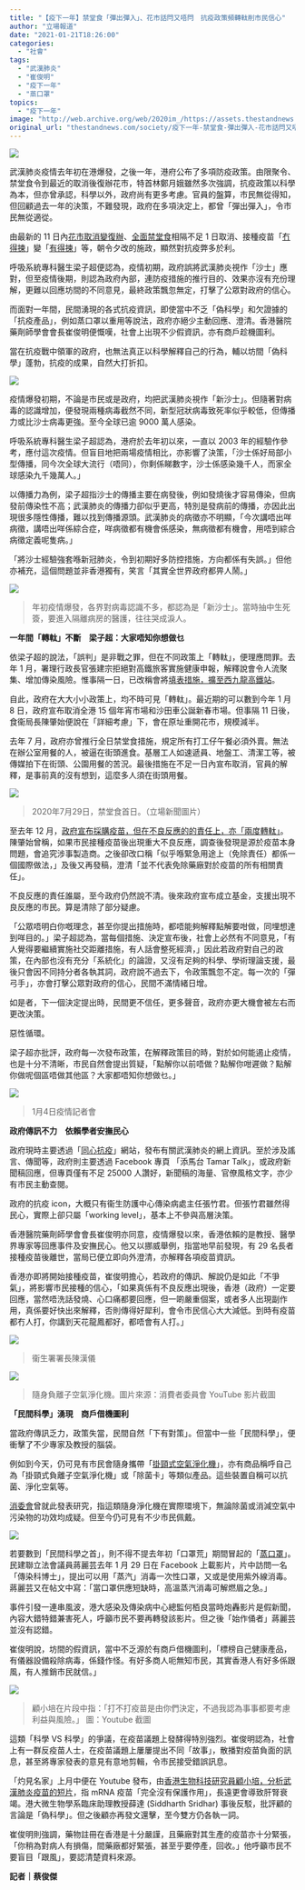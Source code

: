 ```yaml
---
title: "【疫下一年】禁堂食「彈出彈入」、花市話閂又唔閂　抗疫政策頻轉軚削市民信心"
author: "立場報道"
date: "2021-01-21T18:26:00"
categories:
  - "社會"
tags:
  - "武漢肺炎"
  - "崔俊明"
  - "疫下一年"
  - "蒸口罩"
topics:
  - "疫下一年"
image: "http://web.archive.org/web/2020im_/https://assets.thestandnews.com/media/photos/doctor-24_vh4Vo_gf6xxiV.png"
original_url: "thestandnews.com/society/疫下一年-禁堂食-彈出彈入-花市話閂又唔閂-抗疫政策頻轉軚削市民信心"
---
```

![](http://web.archive.org/web/2020im_/https://assets.thestandnews.com/media/photos/doctor-24_vh4Vo_gf6xxiV.png)

武漢肺炎疫情去年初在港爆發，之後一年，港府公布了多項防疫政策。由限聚令、禁堂食令到最近的取消後復辦花市，特首林鄭月娥雖然多次強調，抗疫政策以科學為本，但亦曾承認，科學以外，政府尚有更多考慮。官員的盤算，市民無從得知，但回顧過去一年的決策，不難發現，政府在多項決定上，都曾「彈出彈入」，令市民無從適從。

由最新的 11 日內[花市取消變復辦](../../society/%E6%94%BF%E5%BA%9C%E6%80%A5%E8%BD%89%E5%BD%8E%E5%8E%9F%E5%9D%80%E8%BE%A6%E8%8A%B1%E5%B8%82-%E6%83%9F%E5%BB%B6%E9%95%B7%E9%99%90%E8%81%9A%E4%BB%A4-%E9%99%B3%E8%82%87%E5%A7%8B-%E6%8A%97%E7%96%AB%E9%82%8F%E8%BC%AF-%E6%83%B9%E8%B3%AA%E7%96%91/)、[全面禁堂食](../../society/%E9%A3%9F%E8%82%86%E7%A6%81%E5%A0%82%E9%A3%9F%E4%BB%A4%E4%BB%8A%E7%94%9F%E6%95%88-%E9%80%9F%E9%81%9E%E5%93%A1-%E4%B8%8A%E7%8F%AD%E6%97%8F-%E5%9C%B0%E7%9B%A4%E5%B7%A5-%E6%83%85%E4%BE%B6%E7%83%88%E6%97%A5%E4%B8%8B%E5%85%AC%E5%9C%92%E9%96%8B%E9%A4%90/)相隔不足 1 日取消、接種疫苗「[冇得揀](../../society/%E6%AD%A6%E6%BC%A2%E8%82%BA%E7%82%8E-%E6%9E%97%E9%84%AD%E6%8C%87%E6%B8%AF%E4%BA%BA%E6%8E%A5%E7%A8%AE%E5%93%AA%E6%AC%BE%E7%96%AB%E8%8B%97-%E7%84%A1%E5%BE%97%E6%8F%80-%E6%BE%B3%E9%96%80%E8%B3%80%E4%B8%80%E8%AA%A0-%E5%B8%82%E6%B0%91%E5%8F%AF%E8%87%AA%E8%A1%8C%E9%81%B8%E6%93%87/)」變「[有得揀](../../politics/%E6%AD%A6%E8%82%BA%E7%96%AB%E7%82%8E-%E6%9B%BE%E7%A8%B1%E5%B8%82%E6%B0%91%E4%B8%8D%E8%83%BD%E9%81%B8%E6%93%87%E7%96%AB%E8%8B%97%E7%A8%AE%E9%A1%9E-%E4%BB%8A%E6%94%B9%E5%8F%A3-%E6%9C%89%E5%BE%97%E6%8F%80-%E6%9E%97%E9%84%AD-%E5%8F%AF%E8%83%BD%E8%A1%A8%E9%81%94%E5%94%94%E6%B8%85%E6%A5%9A/)」等，朝令夕改的施政，顯然對抗疫弊多於利。

呼吸系統專科醫生梁子超便認為，疫情初期，政府誤將武漢肺炎視作「沙士」應對，但至疫情後期，則認為政府內部，連防疫措施的推行目的、效果亦沒有充份理解，更難以回應坊間的不同意見，最終政策飄忽無定，打擊了公眾對政府的信心。

而面對一年間，民間湧現的各式抗疫資訊，即使當中不乏「偽科學」和欠證據的「抗疫產品」，例如蒸口罩以重用等說法，政府亦絕少主動回應、澄清。香港醫院藥劑師學會會長崔俊明便慨嘆，社會上出現不少假資訊，亦有商戶趁機圖利。

當在抗疫戰中領軍的政府，也無法真正以科學解釋自己的行為，輔以坊間「偽科學」蓬勃，抗疫的成果，自然大打折扣。

![](http://web.archive.org/web/2020im_/https://assets.thestandnews.com/media/photos/1year-25_QNDBo_G6NylUN.png)

疫情爆發初期，不論是市民或是政府，均把武漢肺炎視作「新沙士」。但隨著對病毒的認識增加，便發現兩種病毒截然不同，新型冠狀病毒致死率似乎較低，但傳播力或比沙士病毒更強。至今全球已逾 9000 萬人感染。

呼吸系統專科醫生梁子超認為，港府於去年初以來，一直以 2003 年的經驗作參考，應付這次疫情。但盲目地把兩場疫情相比，亦影響了決策，「沙士係好局部小型傳播，同今次全球大流行（唔同），你剩係睇數字，沙士係感染幾千人，而家全球感染九千幾萬人。」

以傳播力為例，梁子超指沙士的傳播主要在病發後，例如發燒後才容易傳染，但病發前傳染性不高；武漢肺炎的傳播力卻似乎更高，特別是發病前的傳播，亦因此出現很多隱性傳播，難以找到傳播源頭。武漢肺炎的病徵亦不明顯，「今次講唔出咩病徵，講唔出咩係綜合症，咩病徵都有機會係感染，無病徵都有機會，用唔到綜合病徵定義呢隻病。」

「將沙士經驗強套喺新冠肺炎，令到初期好多防控措施，方向都係有失誤。」但他亦補充，這個問題並非香港獨有，笑言「其實全世界政府都畀人鬧。」

![](http://web.archive.org/web/2020im_/https://assets.thestandnews.com/media/photos/82545471_10162681198235265_5638928567975804928_o20copy_mL8rD_x8lvwDl.png)
> 年初疫情爆發，各界對病毒認識不多，都認為是「新沙士」。當時抽中生死簽，要進入隔離病房的醫護，往往哭成淚人。

**一年間「轉軚」不斷　梁子超：大家唔知你想做乜**

依梁子超的說法，「誤判」是非戰之罪，但在不同政策上「轉軚」，便理應問罪。去年 1 月，署理行政長官張建宗拒絕對高鐵旅客實施健康申報，解釋說會令人流聚集、增加傳染風險。惟事隔一日，已改稱會將[填表措施，擴至西九龍高鐵站](../../politics/%E5%BC%B5%E5%BB%BA%E5%AE%97-%E8%A5%BF%E4%B9%9D%E7%AB%99%E9%9C%80%E5%A1%AB%E5%AF%AB%E5%81%A5%E5%BA%B7%E7%94%B3%E5%A0%B1%E8%A1%A8-%E7%B1%B2%E5%AD%B8%E6%A0%A1%E5%BB%B6%E9%81%B2%E5%85%A7%E5%9C%B0%E4%BA%A4%E6%B5%81%E5%9C%98-%E5%8F%96%E6%B6%88%E6%96%B0%E6%98%A5%E5%8C%AF%E6%BC%94-%E8%B3%80%E6%AD%B2%E7%9B%83/)。

自此，政府在大大小小政策上，均不時可見「轉軚」。最近期的可以數到今年 1 月 8 日，政府宣布取消全港 15 個年宵市場和沙田車公誕新春市場。但事隔 11 日後，食衞局長陳肇始便說在「詳細考慮」下，會在原址重開花市，規模減半。

去年 7 月，政府亦曾推行全日禁堂食措施，規定所有打工仔午餐必須外賣。無法在辦公室用餐的人，被逼在街頭進食。基層工人如速遞員、地盤工、清潔工等，被傳媒拍下在街頭、公園用餐的苦況。最後措施在不足一日內宣布取消，官員的解釋，是事前真的沒有想到，這麼多人須在街頭用餐。

![](http://web.archive.org/web/2020im_/https://assets.thestandnews.com/media/photos/Untitled-18-09_fM8qR_W7ehJxe.png)
> 2020年7月29日，禁堂食首日。（立場新聞圖片）

至去年 12 月，[政府宣布採購疫苗，但在不良反應的的責任上，亦「兩度轉軚」](../../society/%E6%AD%A6%E6%BC%A2%E8%82%BA%E7%82%8E-%E9%99%B3%E8%82%87%E5%A7%8B%E7%A8%B1%E7%A0%94%E7%A9%B6%E7%96%AB%E8%8B%97%E8%97%A5%E5%BB%A0%E5%85%8D%E8%B2%AC-%E6%94%BF%E5%BA%9C%E7%99%BC%E7%A8%BF%E8%A7%A3%E9%87%8B-%E4%B8%8D%E4%BB%A3%E8%A1%A8%E5%85%8D%E9%99%A4%E6%89%80%E6%9C%89%E8%B2%AC%E4%BB%BB/)。陳肇始曾稱，如果市民接種疫苗後出現重大不良反應，調查後發現是源於疫苗本身問題，會追究涉事製造商。之後卻改口稱「似乎喺緊急用途上（免除責任）都係一個國際做法，」及後又再發稿，澄清「並不代表免除藥廠對於疫苗的所有相關責任」。

不良反應的責任誰屬，至今政府仍然說不清。後來政府宣布成立基金，支援出現不良反應的市民。算是清除了部分疑慮。

「公眾唔明白你嘅理念，甚至你提出措施時，都唔能夠解釋點解要咁做，同埋想達到咩目的。」梁子超認為，當每個措施、決定宣布後，社會上必然有不同意見，「有人覺得要繼續實施社交距離措施，有人話會整死經濟，」因此若政府對自己的政策，在內部也沒有充分「系統化」的論證，又沒有足夠的科學、學術理論支援，最後只會因不同持分者各執其詞，政府說不過去下，令政策飄忽不定。每一次的「彈弓手」，亦會打擊公眾對政府的信心，民間不滿情緒日增。

如是者，下一個決定提出時，民間更不信任，更多聲音，政府亦更大機會被左右而更改決策。

惡性循環。

梁子超亦批評，政府每一次發布政策，在解釋政策目的時，對於如何能遏止疫情，也是十分不清晰，市民自然會提出質疑，「點解你以前唔做？點解你咁遲做？點解你做呢個區唔做其他區？大家都唔知你想做乜。」

![](http://web.archive.org/web/2020im_/https://assets.thestandnews.com/media/photos/press-34_0igGH_1Hwgw2M.png)
> 1月4日疫情記者會

**政府傳訊不力　依賴學者安撫民心**

政府現時主要透過「[同心抗疫](http://web.archive.org/web/20210929013419/https://www.coronavirus.gov.hk/chi/index.html)」網站，發布有關武漢肺炎的網上資訊。至於涉及謠言、傳聞等，政府則主要透過 Facebook 專頁 「添馬台 Tamar Talk」，或政府新聞稿回應，但專頁僅有不足 25000 人讚好，新聞稿的海量、官僚風格文字，亦少有市民主動查閱。

政府的抗疫 icon，大概只有衞生防護中心傳染病處主任張竹君。但張竹君雖然得民心，實際上卻只屬「working level」，基本上不參與高層決策。

香港醫院藥劑師學會會長崔俊明亦同意，疫情爆發以來，香港依賴的是教授、醫學界專家等回應事件及安撫民心。他又以挪威舉例，指當地早前發現，有 29 名長者接種疫苗後離世，當局已便立即向外澄清，亦解釋各項疫苗資訊。

香港亦即將開始接種疫苗，崔俊明擔心，若政府的傳訊、解說仍是如此「不爭氣」，將影響市民接種的信心，「如果真係有不良反應出現後，香港（政府）一定要回應，當然唔洗話發燒、心口痛都要回應，但一啲嚴重個案，或者多人出現副作用，真係要好快出來解釋，否則傳得好犀利，會令市民信心大大減低。到時有疫苗都冇人打，你講到天花龍鳳都好，都唔會有人打。」

![](http://web.archive.org/web/2020im_/https://assets.thestandnews.com/media/photos/83284799_10163410333355019_9203778439000096768_o20copy_hOA93_Hqdb7BM.png)
> 衞生署署長陳漢儀

![](http://web.archive.org/web/2020im_/https://assets.thestandnews.com/media/photos/20200915-17_jVO79_SpR3gjY.png)
> 隨身負離子空氣淨化機。圖片來源：消費者委員會 YouTube 影片截圖

**「民間科學」湧現　商戶借機圖利**

當政府傳訊乏力，政策失當，民間自然「下有對策」。但當中一些「民間科學」，便衝擊了不少專家及教授的腦袋。

例如到今天，仍可見有市民會隨身攜帶「[掛頸式空氣淨化機](../../cosmos/%E5%8F%88%E4%BF%82%E6%9D%B1%E5%BC%B5%E8%A5%BF%E6%9C%9B-%E9%9A%A8%E8%BA%AB%E8%B2%A0%E9%9B%A2%E5%AD%90%E7%A9%BA%E6%B0%A3%E6%B7%A8%E5%8C%96%E6%A9%9F%E6%88%90%E6%95%88%E5%AD%98%E7%96%91/)」，亦有商品稱呼自己為「掛頸式負離子空氣淨化機」或「除菌卡」等類似產品。這些裝置自稱可以抗菌、淨化空氣等。

[消委會](../../society/%E8%B2%A0%E9%9B%A2%E5%AD%90%E7%A9%BA%E6%B0%A3%E6%B7%A8%E5%8C%96%E6%A9%9F%E9%99%A4%E8%8F%8C-%E9%99%A4-pm2-5-%E5%8A%9F%E6%95%88%E6%9C%89%E9%99%90-%E6%B6%88%E5%A7%94%E6%9C%83%E6%8F%90%E9%86%92%E5%8B%A4%E6%B4%97%E6%89%8B-%E6%AD%A3%E7%A2%BA%E4%BD%A9%E6%88%B4%E5%8F%A3%E7%BD%A9%E9%98%B2%E7%96%AB%E6%9B%B4%E5%A5%BD/)曾就此發表研究，指這類隨身淨化機在實際環境下，無論除菌或消減空氣中污染物的功效均成疑。但至今仍可見有不少市民佩戴。

![](http://web.archive.org/web/2020im_/https://assets.thestandnews.com/media/photos/20200129-20_emHtj_uVsZl0k.png)

若要數到「民間科學之首」，則不得不提去年初「口罩荒」期間冒起的「[蒸口罩](../../society/%E8%94%A3%E9%BA%97%E8%8A%B8%E5%88%86%E4%BA%AB%E5%BD%B1%E7%89%87-%E5%80%A1-%E8%92%B8%E5%8F%A3%E7%BD%A9-%E6%B6%88%E6%AF%92%E9%87%8D%E7%94%A8-%E4%BD%95%E6%A0%A2%E8%89%AF-%E9%8C%AF%E5%88%B0%E9%9B%A2%E6%99%92%E8%AD%9C-%E5%AE%B3%E6%AD%BB%E4%BA%BA/)」。民建聯立法會議員蔣麗芸去年 1 月 29 日在 Facebook 上載影片，片中訪問一名「傳染科博士」，提出可以用「蒸汽」消毒一次性口罩，又或是使用紫外線消毒。蔣麗芸又在帖文中寫：「當口罩供應短缺時，高溫蒸汽消毒可解燃眉之急。」

事件引發一連串風波，港大感染及傳染病中心總監何栢良當時炮轟影片是假新聞，內容大錯特錯兼害死人，呼籲市民不要再轉發該影片。但之後「始作俑者」蔣麗芸並沒有認錯。

崔俊明說，坊間的假資訊，當中不乏源於有商戶借機圖利，「標榜自己健康產品，有儀器設備殺除病毒，係錢作怪。有好多商人呃無知市民，其實香港人有好多係跟風，有人推銷市民就信。」

![](http://web.archive.org/web/2020im_/https://assets.thestandnews.com/media/photos/Screen20Shot202021-01-0420at2011.00.3620AM2028229_pR4nS_hic0IoW.png)
> 顧小培在片段中指：「打不打疫苗是由你們決定，不過我認為事事都要考慮利益與風險。」 圖：Youtube 截圖

這類「科學 VS 科學」的爭議，在疫苗議題上發酵得特別強烈。崔俊明認為，社會上有一群反疫苗人士，在疫苗議題上屢屢提出不同「故事」，散播對疫苗負面的訊息，甚至將專家發表的意見有意地剪輯，令市民接受錯誤訊息。

「灼見名家」上月中便在 Youtube 發布，由[香港生物科技研究員顧小培，分析武漢肺炎疫苗的短片](../../%E5%81%A5%E5%BA%B7/%E5%B0%88%E6%AC%84%E4%BD%9C%E5%AE%B6%E9%A1%A7%E5%B0%8F%E5%9F%B9%E6%8C%87%E6%AD%A6%E8%82%BA%E7%96%AB%E8%8B%97%E5%8F%AF%E8%87%B4%E8%82%9D%E8%85%8E%E8%A1%B0%E7%AB%AD-%E6%B8%AF%E5%A4%A7%E5%BE%AE%E7%94%9F%E7%89%A9%E5%AD%B8%E5%AD%B8%E8%80%85%E6%96%A5%E5%81%BD%E7%A7%91%E5%AD%B8-%E7%84%A1%E4%BA%8B%E5%AF%A6%E4%BE%9D%E6%93%9A/)，指 mRNA 疫苗「完全沒有保護作用」，長遠更會導致肝腎衰竭。港大微生物學系臨床助理教授薛達 (Siddharth Sridhar) 事後反駁，批評顧的言論是「偽科學」。但之後顧亦再發文還擊，至今雙方仍各執一詞。

崔俊明則強調，藥物註冊在香港是十分嚴謹，且藥廠對其生產的疫苗亦十分緊張，「你稍為對病人有損傷，間藥廠都好緊張，甚至乎要停產，回收。」他呼籲市民不要盲目「跟風」，要認清楚資料來源。

**記者｜蔡俊傑**